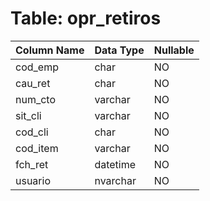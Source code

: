 # Table: opr_retiros

| Column Name | Data Type | Nullable |
|-------------|-----------|----------|
| cod_emp | char | NO |
| cau_ret | char | NO |
| num_cto | varchar | NO |
| sit_cli | varchar | NO |
| cod_cli | char | NO |
| cod_item | varchar | NO |
| fch_ret | datetime | NO |
| usuario | nvarchar | NO |
